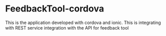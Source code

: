 # FeedbackTool-cordova
This is the application developed with cordova and ionic. This is integrating with REST service integration with the API for feedback tool
